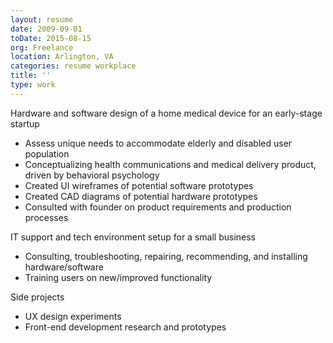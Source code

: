 ```yaml
---
layout: resume
date: 2009-09-01
toDate: 2015-08-15
org: Freelance
location: Arlington, VA
categories: resume workplace
title: ''
type: work
---
```


<span class="skill">Hardware</span> and <span class="skill">software design</span> of a home medical device for an early-stage startup

- Assess unique needs to accommodate elderly and disabled user population
- Conceptualizing health communications and medical delivery product, driven by <span class="skill">behavioral psychology</span>
- Created <span class="skill">UI wireframes</span> of potential software prototypes
- Created <span class="skill">CAD diagrams</span> of potential hardware prototypes
- Consulted with founder on <span class="skill">product requirements</span> and <span class="skill">production processes</span>

<span class="skill">IT support</span> and tech environment setup for a small business

-	<span class="skill">Consulting</span>, troubleshooting, repairing, recommending, and installing hardware/software
-	<span class="skill">Training users on new/improved functionality

Side projects

- <span class="skill">UX design</span> experiments
- <span class="skill">Front-end development</span> research and prototypes
